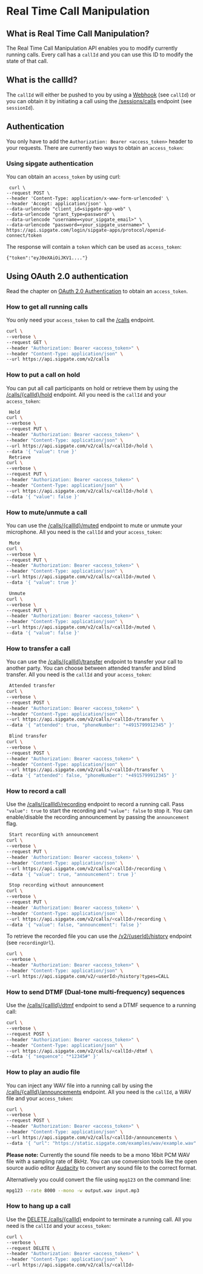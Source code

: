# Real Time Call Manipulation

## What is Real Time Call Manipulation?

The Real Time Call Manipulation API enables you to modify currently running calls. Every call has a `callId` and you can use this ID to modify the state of that call.

## What is the callId?

The `callId` will either be pushed to you by using a [Webhook](/v2.0/reference#the-post-request)  (see `callId`) or you can obtain it by initiating a call using the [/sessions/calls](/v2.0/reference#newcall) endpoint (see `sessionId`).

## Authentication

You only have to add the `Authorization: Bearer <access_token>` header to your requests.
There are currently two ways to obtain an `access_token`:

### Using sipgate authentication
 
You can obtain an `access_token` by using curl:

```shell
 curl \
--request POST \
--header 'Content-Type: application/x-www-form-urlencoded' \
--header 'Accept: application/json' \
--data-urlencode "client_id=sipgate-app-web" \
--data-urlencode "grant_type=password" \
--data-urlencode "username=<your_sipgate_email>" \
--data-urlencode "password=<your_sipgate_username>" \
https://api.sipgate.com/login/sipgate-apps/protocol/openid-connect/token
```

The response will contain a `token` which can be used as `access_token`:
```
{"token":"eyJ0eXAiOiJKV1...."}
```

## Using OAuth 2.0 authentication

Read the chapter on [OAuth 2.0 Authentication](doc:authentication) to obtain an `access_token`.



### How to get all running calls

You only need your `access_token` to call the [/calls](/v2.0/reference#getcalls) endpoint.

```bash
curl \
--verbose \
--request GET \
--header "Authorization: Bearer <access_token>" \
--header "Content-Type: application/json" \
--url https://api.sipgate.com/v2/calls
```


### How to put a call on hold

You can put all call participants on hold or retrieve them by using the [/calls/{callId}/hold](/v1.0/reference#setcallhold) endpoint. All you need is the `callId` and your `access_token`:

```bash
 Hold                                           
curl \
--verbose \                                   
--request PUT \ 
--header "Authorization: Bearer <access_token>" \       
--header "Content-Type: application/json" \
--url https://api.sipgate.com/v2/calls/<callId>/hold \
--data '{ "value": true }'                                                                                                                                                                                                                                   
 Retrieve
curl \                                              
--verbose \
--request PUT \
--header "Authorization: Bearer <access_token>" \
--header "Content-Type: application/json" \
--url https://api.sipgate.com/v2/calls/<callId>/hold \
--data '{ "value": false }'
```

### How to mute/unmute a call

You can use the [/calls/{callId}/muted](/v2.0/reference#setcallmuted) endpoint to mute or unmute your microphone. All you need is the `callId` and your `access_token`:

```bash
 Mute
curl \
--verbose \
--request PUT \
--header "Authorization: Bearer <access_token>" \
--header "Content-Type: application/json" \
--url https://api.sipgate.com/v2/calls/<callId>/muted \
--data '{ "value": true }'

 Unmute
curl \
--verbose \
--request PUT \
--header "Authorization: Bearer <access_token>" \
--header "Content-Type: application/json" \
--url https://api.sipgate.com/v2/calls/<callId>/muted \
--data '{ "value": false }'
```

### How to transfer a call

You can use the [/calls/{callId}/transfer](/v2.0/reference#transfercall) endpoint to transfer your call to another party. You can choose between attended transfer and blind transfer. All you need is the `callId` and your `access_token`:

```bash
 Attended transfer
curl \
--verbose \
--request POST \
--header "Authorization: Bearer <access_token>" \
--header "Content-Type: application/json" \
--url https://api.sipgate.com/v2/calls/<callId>/transfer \
--data '{ "attended": true, "phoneNumber": "+4915799912345" }'

 Blind transfer
curl \
--verbose \
--request POST \
--header "Authorization: Bearer <access_token>" \
--header "Content-Type: application/json" \
--url https://api.sipgate.com/v2/calls/<callId>/transfer \
--data '{ "attended": false, "phoneNumber": "+4915799912345" }'
```

### How to record a call

Use the [/calls/{callId}/recording](/v2.0/reference#setcallrecording) endpoint to record a running call. 
Pass `"value": true` to start the recording and `"value": false` to stop it.
You can enable/disable the recording announcement by passing the `announcement` flag.

```bash
 Start recording with announcement
curl \
--verbose \
--request PUT \
--header 'Authorization: Bearer <access_token>' \
--header 'Content-Type: application/json' \
--url https://api.sipgate.com/v2/calls/<callId>/recording \
--data '{ "value": true, "announcement": true }'

 Stop recording without announcement
curl \
--verbose \
--request PUT \
--header 'Authorization: Bearer <access_token>' \
--header 'Content-Type: application/json' \
--url https://api.sipgate.com/v2/calls/<callId>/recording \
--data '{ "value": false, "announcement": false }'
```

To retrieve the recorded file you can use the [/v2/{userId}/history](https://developer.sipgate.io/v2.0/reference#history) endpoint (see `recordingUrl`). 

```bash
curl \
--verbose \
--header "Authorization: Bearer <access_token>" \
--header "Content-Type: application/json" \
--url https://api.sipgate.com/v2/<userId>/history?types=CALL
```

### How to send DTMF (Dual-tone multi-frequency) sequences

Use the [/calls/{callId}/dtmf](/v2.0/reference#sendcalldtmf) endpoint to send a DTMF sequence to a running call:

```bash
curl \
--verbose \
--request POST \
--header "Authorization: Bearer <access_token>" \
--header "Content-Type: application/json" \
--url https://api.sipgate.com/v2/calls/<callId>/dtmf \
--data '{ "sequence": "*12345#" }'
```

### How to play an audio file

You can inject any WAV file into a running call by using the [/calls/{callId}/announcements](/v2.0/reference#startcallannouncement) endpoint. All you need is the `callId`, a WAV file and your `access_token`:

```bash
curl \
--verbose \
--request POST \
--header "Authorization: Bearer <access_token>" \
--header "Content-Type: application/json" \
--url https://api.sipgate.com/v2/calls/<callId>/announcements \
--data '{ "url": "https://static.sipgate.com/examples/wav/example.wav" }'
```

**Please note:** Currently the sound file needs to be a mono 16bit PCM WAV file with a sampling rate of 8kHz. You can use conversion tools like the open source audio editor [Audacity](http://www.audacityteam.org/) to convert any sound file to the correct format.

Alternatively you could convert the file using `mpg123` on the command line:

```bash
mpg123 --rate 8000 --mono -w output.wav input.mp3
```

### How to hang up a call

Use the [DELETE /calls/{callId}](/v2.0/reference#hangupcall) endpoint to terminate a running call. All you need is the `callId` and your `access_token`:

```bash
curl \
--verbose \
--request DELETE \
--header "Authorization: Bearer <access_token>" \
--header "Content-Type: application/json" \
--url https://api.sipgate.com/v2/calls/<callId>
```

